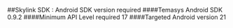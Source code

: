 ##Skylink SDK : Android SDK version required
####Temasys Android SDK 0.9.2
####Minimum API Level required 17
####Targeted Android version 21